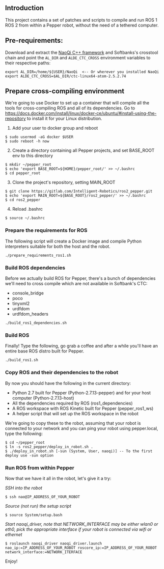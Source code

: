 ## Introduction

This project contains a set of patches and scripts to compile and run ROS 1 ROS 2 from within a Pepper robot, without the need of a tethered computer.

## Pre-requirements:

Download and extract the [NaoQi C++ framework](http://doc.aldebaran.com/2-5/index_dev_guide.html) and Softbanks's crosstool chain and point the `AL_DIR` and `ALDE_CTC_CROSS` environment variables to their respective paths:

```
export AL_DIR=/home/${USER}/NaoQi  <-- Or wherever you installed NaoQi
export ALDE_CTC_CROSS=$AL_DIR/ctc-linux64-atom-2.5.2.74
```

## Prepare cross-compiling environment

We're going to use Docker to set up a container that will compile all the tools for cross-compiling ROS and all of its dependencies. Go to https://docs.docker.com/install/linux/docker-ce/ubuntu/#install-using-the-repository to install it for your Linux distribution.

1. Add your user to docker group and reboot
```
$ sudo usermod -aG docker $USER
$ sudo reboot -h now
```
2. Create a directory containing all Pepper projects, and set BASE_ROOT env to this directory
```
$ mkdir ~/pepper_root
$ echo 'export BASE_ROOT=${HOME}/pepper_root/' >> ~/.bashrc
$ cd pepper_root
```
3. Clone the project's repository, setting MAIN_ROOT
```
$ git clone https://gitlab.com/Intelligent-Robotics/ros2_pepper.git
$ echo 'export MAIN_ROOT=${BASE_ROOT}/ros2_pepper/' >> ~/.bashrc
$ cd ros2_pepper
```
4. Reload .bashrc
```
$ source ~/.bashrc
```

### Prepare the requirements for ROS

The following script will create a Docker image and compile Python interpreters suitable for both the host and the robot.

```
./prepare_requirements_ros1.sh
```

### Build ROS dependencies

Before we actually build ROS for Pepper, there's a bunch of dependencies we'll need to cross compile which are not available in Softbank's CTC:

- console_bridge
- poco
- tinyxml2
- urdfdom
- urdfdom_headers

```
./build_ros1_dependencies.sh
```

### Build ROS

Finally! Type the following, go grab a coffee and after a while you'll have an entire base ROS distro built for Pepper.

```
./build_ros1.sh
```

### Copy ROS and their dependencies to the robot

By now you should have the following in the current directory:

- Python 2.7 built for Pepper (Python-2.7.13-pepper) and for your host computer (Python-2.7.13-host)
- All the dependencies required by ROS (ros1_dependencies)
- A ROS workspace with ROS Kinetic built for Pepper (pepper\_ros1\_ws)
- A helper script that will set up the ROS workspace in the robot

We're going to copy these to the robot, assuming that your robot is connected to your network and you can ping your robot using pepper.local, type the following:


```
$ cd ~/pepper_root
$ ln -s ros2_pepper/deploy_in_robot.sh .
$ ./deploy_in_robot.sh [-sun (System, User, naoqi)] -- To the first deploy use -sun option
```

### Run ROS from within Pepper

Now that we have it all in the robot, let's give it a try:

*SSH into the robot*

```
$ ssh nao@IP_ADDRESS_OF_YOUR_ROBOT
```

*Source (not run) the setup script*

```
$ source System/setup.bash
```

*Start naoqi_driver, note that NETWORK\_INTERFACE may be either wlan0 or eth0, pick the appropriate interface if your robot is connected via wifi or ethernet*

```
$ roslaunch naoqi_driver naoqi_driver.launch nao_ip:=IP_ADDRESS_OF_YOUR_ROBOT roscore_ip:=IP_ADDRESS_OF_YOUR_ROBOT network_interface:=NETWORK_ITERFACE
```

Enjoy!
